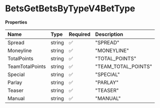 # BetsGetBetsByTypeV4BetType

**Properties**

| Name            | Type   | Required | Description         |
| :-------------- | :----- | :------- | :------------------ |
| Spread          | string | ✅       | "SPREAD"            |
| Moneyline       | string | ✅       | "MONEYLINE"         |
| TotalPoints     | string | ✅       | "TOTAL_POINTS"      |
| TeamTotalPoints | string | ✅       | "TEAM_TOTAL_POINTS" |
| Special         | string | ✅       | "SPECIAL"           |
| Parlay          | string | ✅       | "PARLAY"            |
| Teaser          | string | ✅       | "TEASER"            |
| Manual          | string | ✅       | "MANUAL"            |

<!-- This file was generated by liblab | https://liblab.com/ -->
